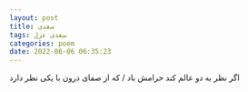 ```yaml
---
layout: post
title: سعدی
tags: سعدی غزل
categories: poem
date: 2022-06-06 06:35:23
---
```


اگر نظر به دو عالم کند حرامش باد / که از صفای درون با یکی نظر دارد

